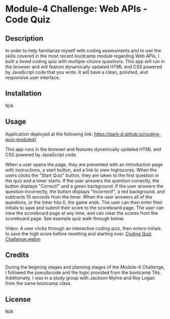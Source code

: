 # Module-4 Challenge: Web APIs - Code Quiz

## Description

In order to help familiarize myself with coding assessments and to use the skills covered in the most recent bootcamp module regarding Web APIs, I built a timed coding quiz with multiple-choice questions. This app will run in the browser and will feature dynamically updated HTML and CSS powered by JavaScript code that you write. It will have a clean, polished, and responsive user interface. 

## Installation

N/A

## Usage

Application deployed at the following link: https://park-d.github.io/coding-quiz-module4/

This app runs in the browser and features dynamically updated HTML and CSS powered by JavaScript code.

When a user opens the page, they are presented with an introduction page with instructions, a start button, and a link to view highscores. When the users clicks the "Start Quiz" button, they are taken to the first question in the quiz and a timer starts. If the user answers the question correctly, the button displays "Correct!" and a green background. If the user answers the question incorrectly, the button displays "Incorrect!", a red background, and subtracts 15 seconds from the timer. When the user answers all of the questions, or the timer hits 0, the game ends. The user can then enter their initials to save and submit their score to the scoreboard page. The user can view the scoreboard page at any time, and can clear the scores from the scoreboard page. See example quiz walk through below.

Video: A user clicks through an interactive coding quiz, then enters initials to save the high score before resetting and starting over.
[Coding Quiz Challenge.webm](https://user-images.githubusercontent.com/54589582/188999915-406bacba-7585-4154-84ed-45099071d533.webm)

## Credits

During the begining stages and planning stages of the Module-4 Challenge, I followed the pseudocode and the logic provided from the bootcamp TAs. Additionally, I was in a study group with Jackson Myhre and Roy Logan from the same bootcamp class.

## License

N/A
